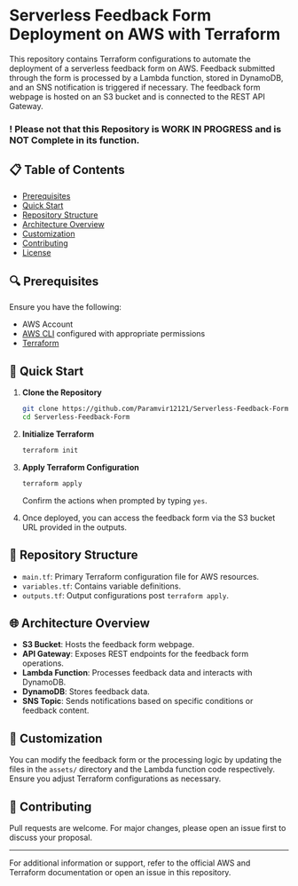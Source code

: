 # Serverless Feedback Form Deployment on AWS with Terraform

This repository contains Terraform configurations to automate the deployment of a serverless feedback form on AWS. Feedback submitted through the form is processed by a Lambda function, stored in DynamoDB, and an SNS notification is triggered if necessary. The feedback form webpage is hosted on an S3 bucket and is connected to the REST API Gateway.

### ! Please not that this Repository is WORK IN PROGRESS and is NOT Complete in its function.

## 📋 Table of Contents

- [Prerequisites](#prerequisites)
- [Quick Start](#quick-start)
- [Repository Structure](#repository-structure)
- [Architecture Overview](#architecture-overview)
- [Customization](#customization)
- [Contributing](#contributing)
- [License](#license)

## 🔍 Prerequisites

Ensure you have the following:

- AWS Account
- [AWS CLI](https://aws.amazon.com/cli/) configured with appropriate permissions
- [Terraform](https://learn.hashicorp.com/terraform/getting-started/install.html)

## 🚀 Quick Start

1. **Clone the Repository**

    ```bash
    git clone https://github.com/Paramvir12121/Serverless-Feedback-Form.git
    cd Serverless-Feedback-Form
    ```

2. **Initialize Terraform**

    ```bash
    terraform init
    ```

3. **Apply Terraform Configuration**

    ```bash
    terraform apply
    ```

    Confirm the actions when prompted by typing `yes`.

4. Once deployed, you can access the feedback form via the S3 bucket URL provided in the outputs.

## 📁 Repository Structure

- `main.tf`: Primary Terraform configuration file for AWS resources.
- `variables.tf`: Contains variable definitions.
- `outputs.tf`: Output configurations post `terraform apply`.
  
## 🌐 Architecture Overview

- **S3 Bucket**: Hosts the feedback form webpage.
- **API Gateway**: Exposes REST endpoints for the feedback form operations.
- **Lambda Function**: Processes feedback data and interacts with DynamoDB.
- **DynamoDB**: Stores feedback data.
- **SNS Topic**: Sends notifications based on specific conditions or feedback content.

## 🔧 Customization

You can modify the feedback form or the processing logic by updating the files in the `assets/` directory and the Lambda function code respectively. Ensure you adjust Terraform configurations as necessary.

## 👥 Contributing

Pull requests are welcome. For major changes, please open an issue first to discuss your proposal.


---

For additional information or support, refer to the official AWS and Terraform documentation or open an issue in this repository.
